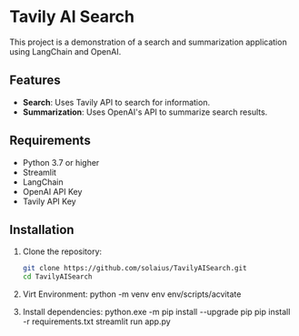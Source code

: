 # Tavily AI Search

This project is a demonstration of a search and summarization application using LangChain and OpenAI.

## Features

- **Search**: Uses Tavily API to search for information.
- **Summarization**: Uses OpenAI's API to summarize search results.

## Requirements

- Python 3.7 or higher
- Streamlit
- LangChain
- OpenAI API Key
- Tavily API Key

## Installation

1. Clone the repository:

   ```sh
   git clone https://github.com/solaius/TavilyAISearch.git
   cd TavilyAISearch
2. Virt Environment:
   python -m venv env
   env/scripts/acvitate
3. Install dependencies:
   python.exe -m pip install --upgrade pip
   pip install -r requirements.txt
   streamlit run app.py